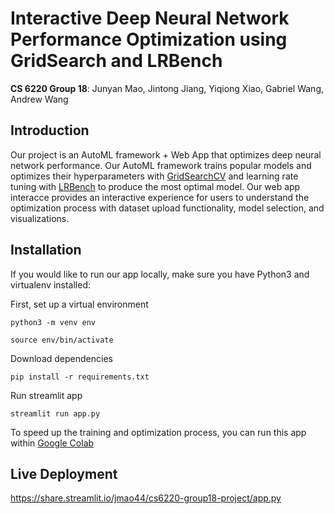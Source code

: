 # Interactive Deep Neural Network Performance Optimization using GridSearch and LRBench 
**CS 6220 Group 18**: Junyan Mao, Jintong Jiang, Yiqiong Xiao, Gabriel Wang, Andrew Wang

## Introduction
Our project is an AutoML framework + Web App that optimizes deep neural network performance. Our AutoML framework trains popular models and optimizes their hyperparameters with [GridSearchCV](https://scikit-learn.org/stable/modules/generated/sklearn.model_selection.GridSearchCV.html) and learning rate tuning with [LRBench](https://github.com/git-disl/LRBench) to produce the most optimal model. Our web app interacce provides an interactive experience for users to understand the optimization process with dataset upload functionality, model selection, and visualizations.

## Installation
If you would like to run our app locally, make sure you have Python3 and virtualenv installed:

First, set up a virtual environment

`python3 -m venv env`


`source env/bin/activate`

Download dependencies

`pip install -r requirements.txt`

Run streamlit app

`streamlit run app.py`

To speed up the training and optimization process, you can run this app within [Google Colab](https://colab.research.google.com)

## Live Deployment

https://share.streamlit.io/jmao44/cs6220-group18-project/app.py
